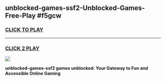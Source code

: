 
## unblocked-games-ssf2-Unblocked-Games-Free-Play #f5gcw
<h3>
<a href="https://us.freeplayer.one?title=unblocked-games-ssf2&ref=9M">CLICK TO PLAY</a></h3>
<hr>

<h3>
<a href="https://us.freeplayer.one?title=unblocked-games-ssf2&ref=9M">CLICK 2 PLAY</a>
  
</h3>

<a href="https://us.freeplayer.one?title=unblocked-games-ssf2&ref=9M"><img src="https://clearcache.store/games.png"></a>


**unblocked-games-ssf2 games unblocked: Your Gateway to Fun and Accessible Online Gaming**

